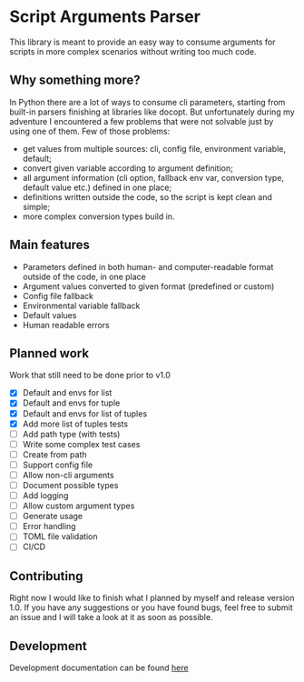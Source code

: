 # Script Arguments Parser

This library is meant to provide an easy way to consume arguments for scripts in more complex scenarios without writing too much code.

## Why something more?

In Python there are a lot of ways to consume cli parameters, starting from built-in parsers finishing at libraries like docopt. But unfortunately during my adventure I encountered a few problems that were not solvable just by using one of them. Few of those problems:

* get values from multiple sources: cli, config file, environment variable, default;
* convert given variable according to argument definition;
* all argument information (cli option, fallback env var, conversion type, default value etc.) defined in one place;
* definitions written outside the code, so the script is kept clean and simple;
* more complex conversion types build in.

## Main features

* Parameters defined in both human- and computer-readable format outside of the code, in one place
* Argument values converted to given format (predefined or custom)
* Config file fallback
* Environmental variable fallback
* Default values
* Human readable errors

## Planned work

Work that still need to be done prior to v1.0

- [x] Default and envs for list
- [x] Default and envs for tuple
- [x] Default and envs for list of tuples
- [x] Add more list of tuples tests
- [ ] Add path type (with tests)
- [ ] Write some complex test cases
- [ ] Create from path
- [ ] Support config file
- [ ] Allow non-cli arguments
- [ ] Document possible types
- [ ] Add logging
- [ ] Allow custom argument types
- [ ] Generate usage
- [ ] Error handling
- [ ] TOML file validation
- [ ] CI/CD

## Contributing

Right now I would like to finish what I planned by myself and release version 1.0. If you have any suggestions or you have found bugs, feel free to submit an issue and I will take a look at it as soon as possible.

## Development

Development documentation can be found [here](README-DEV.md)
